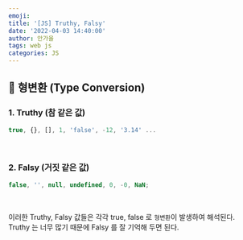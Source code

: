 ```yaml
---
emoji:
title: '[JS] Truthy, Falsy'
date: '2022-04-03 14:40:00'
author: 안가을
tags: web js
categories: JS
---
```


## 💙 형변환 (Type Conversion)

### 1. Truthy (참 같은 값)

```js
true, {}, [], 1, 'false', -12, '3.14' ...
```

<br />

### 2. Falsy (거짓 같은 값)

```js
false, '', null, undefined, 0, -0, NaN;
```

<br />

이러한 Truthy, Falsy 값들은 각각 true, false 로 `형변환`이 발생하여 해석된다.<br />
Truthy 는 너무 많기 때문에 Falsy 를 잘 기억해 두면 된다.

```toc

```
